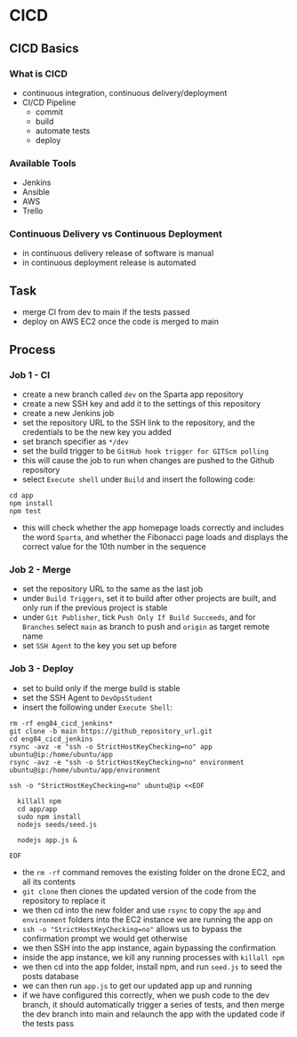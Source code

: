 # CICD

## CICD Basics

### What is CICD
- continuous integration, continuous delivery/deployment
- CI/CD Pipeline
  - commit
  - build
  - automate tests
  - deploy

### Available Tools
- Jenkins
- Ansible
- AWS
- Trello

### Continuous Delivery vs Continuous Deployment
- in continuous delivery release of software is manual
- in continuous deployment release is automated

## Task
- merge CI from dev to main if the tests passed
- deploy on AWS EC2 once the code is merged to main

## Process

### Job 1 - CI
- create a new branch called `dev` on the Sparta app repository
- create a new SSH key and add it to the settings of this repository
- create a new Jenkins job
- set the repository URL to the SSH link to the repository, and the credentials to be the new key you added
- set branch specifier as `*/dev`
- set the build trigger to be `GitHub hook trigger for GITScm polling`
- this will cause the job to run when changes are pushed to the Github repository
- select `Execute shell` under `Build` and insert the following code:
```
cd app
npm install
npm test
```
- this will check whether the app homepage loads correctly and includes the word `Sparta`, and whether the Fibonacci page loads and displays the correct value for the 10th number in the sequence

### Job 2 - Merge
- set the repository URL to the same as the last job
- under `Build Triggers`, set it to build after other projects are built, and only run if the previous project is stable
- under `Git Publisher`, tick `Push Only If Build Succeeds`, and for `Branches` select `main` as branch to push and `origin` as target remote name
- set `SSH Agent` to the key you set up before

### Job 3 - Deploy
- set to build only if the merge build is stable
- set the SSH Agent to `DevOpsStudent`
- insert the following under `Execute Shell`:
```
rm -rf eng84_cicd_jenkins*
git clone -b main https://github_repository_url.git
cd eng84_cicd_jenkins
rsync -avz -e "ssh -o StrictHostKeyChecking=no" app ubuntu@ip:/home/ubuntu/app
rsync -avz -e "ssh -o StrictHostKeyChecking=no" environment ubuntu@ip:/home/ubuntu/app/environment

ssh -o "StrictHostKeyChecking=no" ubuntu@ip <<EOF

  killall npm
  cd app/app
  sudo npm install
  nodejs seeds/seed.js
  
  nodejs app.js &
  
EOF
```
- the `rm -rf` command removes the existing folder on the drone EC2, and all its contents
- `git clone` then clones the updated version of the code from the repository to replace it
- we then cd into the new folder and use `rsync` to copy the `app` and `environment` folders into the EC2 instance we are running the app on
- `ssh -o "StrictHostKeyChecking=no"` allows us to bypass the confirmation prompt we would get otherwise
- we then SSH into the app instance, again bypassing the confirmation
- inside the app instance, we kill any running processes with `killall npm`
- we then cd into the app folder, install npm, and run `seed.js` to seed the posts database
- we can then run `app.js` to get our updated app up and running
- if we have configured this correctly, when we push code to the dev branch, it should automatically trigger a series of tests, and then merge the dev branch into main and relaunch the app with the updated code if the tests pass